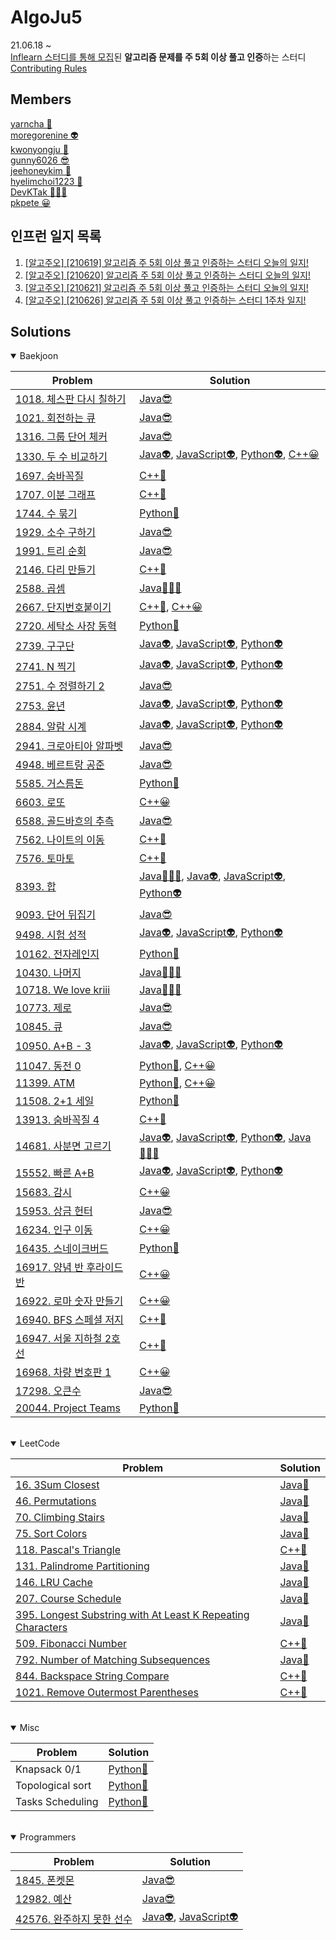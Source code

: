 
**AlgoJu5**
===========

21.06.18 ~    
[Inflearn 스터디를 통해 모집](https://www.inflearn.com/studies/233493)된 **알고리즘 문제를 주 5회 이상 풀고 인증**하는 스터디   
[Contributing Rules](./CONTRIBUTING.md)

## Members

[yarncha 🐽](https://github.com/yarncha)<br/>
[moregorenine 👽](https://github.com/moregorenine)<br/>
[kwonyongju 🐧](https://github.com/kwonyongju)<br/>
[gunny6026 😎](https://github.com/gunny6026)<br/>
[jeehoneykim 🐝](https://github.com/jeehoneykim)<br/>
[hyelimchoi1223 🐳](https://github.com/hyelimchoi1223)<br/>
[DevKTak 🏋🏽‍♂️](https://github.com/devktak)<br/>
[pkpete 😀](https://github.com/pkpete)<br/>

## 인프런 일지 목록

1. [[알고주오] [210619] 알고리즘 주 5회 이상 풀고 인증하는 스터디 오늘의 일지!](https://www.inflearn.com/blogs/576)
2. [[알고주오] [210620] 알고리즘 주 5회 이상 풀고 인증하는 스터디 오늘의 일지!](https://www.inflearn.com/blogs/603)
3. [[알고주오] [210621] 알고리즘 주 5회 이상 풀고 인증하는 스터디 오늘의 일지!](https://www.inflearn.com/blogs/606)
4. [[알고주오] [210626] 알고리즘 주 5회 이상 풀고 인증하는 스터디 1주차 일지!](https://www.inflearn.com/blogs/674)

## Solutions

<details open>
<summary>Baekjoon</summary>
<div markdown="1">

|Problem|Solution|
|------|---|
|[1018. 체스판 다시 칠하기](https://www.acmicpc.net/problem/1018)|[Java😎](./week02-210627-210703/gunny6026/baekjoon/%EC%B2%B4%EC%8A%A4%ED%8C%90%EB%8B%A4%EC%8B%9C%EC%B9%A0%ED%95%98%EA%B8%B0_1018.java)|
|[1021. 회전하는 큐](https://www.acmicpc.net/problem/1021)|[Java😎](./week02-210627-210703/gunny6026/baekjoon/%ED%9A%8C%EC%A0%84%ED%95%98%EB%8A%94%ED%81%90_1021.java)|
|[1316. 그룹 단어 체커](https://www.acmicpc.net/problem/1316)|[Java😎](./week01-210619-210625/gunny6026/src/baekjoon/그룹단어체커_1316.java)|
|[1330. 두 수 비교하기](https://www.acmicpc.net/problem/1330)|[Java👽](./week01-210619-210625/moregorenine/baekjoon/step2_if/q1_1330_compare/Main.java), [JavaScript👽](./week01-210619-210625/moregorenine/baekjoon/step2_if/q1_1330_compare/main.js), [Python👽](./week01-210619-210625/moregorenine/baekjoon/step2_if/q1_1330_compare/main.py), [C++😀](./week01-210619-210625/pkpete/1330.cpp)|
|[1697. 숨바꼭질](https://www.acmicpc.net/problem/1697)|[C++🐽](./week02-210627-210703/yarncha/baekjoon/1697.cpp)|
|[1707. 이분 그래프](https://www.acmicpc.net/problem/1707)|[C++🐽](./week01-210619-210625/yarncha/baekjoon/1707.cpp)|
|[1744. 수 묶기](https://www.acmicpc.net/problem/1744)|[Python🐳](./week02-210627-210703/hyelimchoi1223/%5B%EB%B0%B1%EC%A4%80%5D1744/solved.py)|
|[1929. 소수 구하기](https://www.acmicpc.net/problem/1929)|[Java😎](./week02-210627-210703/gunny6026/baekjoon/%EC%86%8C%EC%88%98%EA%B5%AC%ED%95%98%EA%B8%B0_1929.java)|
|[1991. 트리 순회](https://www.acmicpc.net/problem/1991)|[Java😎](./week02-210627-210703/gunny6026/baekjoon/트리순회_1991.java)|
|[2146. 다리 만들기](https://www.acmicpc.net/problem/2146)|[C++🐽](./week02-210627-210703/yarncha/baekjoon/2146.cpp)|
|[2588. 곱셈](https://www.acmicpc.net/problem/2588)|[Java🏋🏽‍♂️](./week01-210619-210625/kyungtak/%5B%EB%B0%B1%EC%A4%80%5D%20%EB%8B%A8%EA%B3%84%EB%B3%84%EB%A1%9C%20%ED%92%80%EC%96%B4%EB%B3%B4%EA%B8%B0/Level%201/bj_02588.java)|
|[2667. 단지번호붙이기](https://www.acmicpc.net/problem/2667)|[C++🐽](./week01-210619-210625/yarncha/baekjoon/2667.cpp), [C++😀](./week01-210619-210625/pkpete/2667.cpp)|
|[2720. 세탁소 사장 동혁](https://www.acmicpc.net/problem/2720)|[Python🐳](./week01-210619-210625/hyelimchoi1223/%5B백준%5D2720/solved.py)|
|[2739. 구구단](https://www.acmicpc.net/problem/2739)|[Java👽](./week02-210627-210703/moregorenine/baekjoon/step3_for/q1_2739/Main.java), [JavaScript👽](./week02-210627-210703/moregorenine/baekjoon/step3_for/q1_2739/Main.js), [Python👽](./week02-210627-210703/moregorenine/baekjoon/step3_for/q1_2739/Main.py)|
|[2741. N 찍기](https://www.acmicpc.net/problem/2741)|[Java👽](./week02-210627-210703/moregorenine/baekjoon/step3_for/q5_2741/Main.java), [JavaScript👽](./week02-210627-210703/moregorenine/baekjoon/step3_for/q5_2741/Main.js), [Python👽](./week02-210627-210703/moregorenine/baekjoon/step3_for/q5_2741/Main.py)|
|[2751. 수 정렬하기 2](https://www.acmicpc.net/problem/2751)|[Java😎](./week01-210619-210625/gunny6026/src/baekjoon/%EC%88%98%EC%A0%95%EB%A0%AC%ED%95%98%EA%B8%B02_2751.java)|
|[2753. 윤년](https://www.acmicpc.net/problem/2753)|[Java👽](./week01-210619-210625/moregorenine/baekjoon/step2_if/q3_2753_leap_year/Main.java), [JavaScript👽](./week01-210619-210625/moregorenine/baekjoon/step2_if/q3_2753_leap_year/main.js), [Python👽](./week01-210619-210625/moregorenine/baekjoon/step2_if/q3_2753_leap_year/main.py)|
|[2884. 알람 시계](https://www.acmicpc.net/problem/2884)|[Java👽](./week01-210619-210625/moregorenine/baekjoon/step2_if/q5_2884_alarm_clock/Main.java), [JavaScript👽](./week01-210619-210625/moregorenine/baekjoon/step2_if/q5_2884_alarm_clock/main.js), [Python👽](./week01-210619-210625/moregorenine/baekjoon/step2_if/q5_2884_alarm_clock/main.py)|
|[2941. 크로아티아 알파벳](https://www.acmicpc.net/problem/2941)|[Java😎](./week01-210619-210625/gunny6026/src/baekjoon/크로아티아_알파벳_2941.java)|
|[4948. 베르트랑 공준](https://www.acmicpc.net/problem/4948)|[Java😎](./week02-210627-210703/gunny6026/baekjoon/베르트랑_공준_4948.java)|
|[5585. 거스름돈](https://www.acmicpc.net/problem/5585)|[Python🐳](./week01-210619-210625/hyelimchoi1223/%5B%EB%B0%B1%EC%A4%80%5D5585/solved.py)|
|[6603. 로또](https://www.acmicpc.net/problem/6603)|[C++😀](./week01-210619-210625/pkpete/6603.cpp)|
|[6588. 골드바흐의 추측](https://www.acmicpc.net/problem/6588)|[Java😎](./week02-210627-210703/gunny6026/baekjoon/%EA%B3%A8%EB%93%9C%EB%B0%94%ED%9D%90%EC%9D%98%EC%B6%94%EC%B8%A1_6588.java)|
|[7562. 나이트의 이동](https://www.acmicpc.net/problem/7562)|[C++🐽](./week01-210619-210625/yarncha/baekjoon/7562.cpp)|
|[7576. 토마토](https://www.acmicpc.net/problem/7576)|[C++🐽](./week01-210619-210625/yarncha/baekjoon/7576.cpp)|
|[8393. 합](https://www.acmicpc.net/problem/8393)|[Java🏋🏽‍♂️](./week01-210619-210625/kyungtak/%5B백준%5D%20단계별로%20풀어보기/Level%203/bj_08393.java), [Java👽](./week02-210627-210703/moregorenine/baekjoon/step3_for/q3_8393/Main.java), [JavaScript👽](./week02-210627-210703/moregorenine/baekjoon/step3_for/q3_8393/main.js), [Python👽](./week02-210627-210703/moregorenine/baekjoon/step3_for/q3_8393/main.py)|
|[9093. 단어 뒤집기](https://www.acmicpc.net/problem/9093)|[Java😎](./week01-210619-210625/gunny6026/src/baekjoon/Main_9093.java)|
|[9498. 시험 성적](https://www.acmicpc.net/problem/9498)|[Java👽](./week01-210619-210625/moregorenine/baekjoon/step2_if/q2_9498_test_score/Main.java), [JavaScript👽](./week01-210619-210625/moregorenine/baekjoon/step2_if/q2_9498_test_score/main.js), [Python👽](./week01-210619-210625/moregorenine/baekjoon/step2_if/q2_9498_test_score/main.py)|
|[10162. 전자레인지](https://www.acmicpc.net/problem/10162)|[Python🐳](./week01-210619-210625/hyelimchoi1223/%5B백준%5D10162/solved.py)
|[10430. 나머지](https://www.acmicpc.net/problem/10430)|[Java🏋🏽‍♂️](./week01-210619-210625/kyungtak/%5B%EB%B0%B1%EC%A4%80%5D%20%EB%8B%A8%EA%B3%84%EB%B3%84%EB%A1%9C%20%ED%92%80%EC%96%B4%EB%B3%B4%EA%B8%B0/Level%201/bj_10430.java)
|[10718. We love kriii](https://www.acmicpc.net/problem/10718)|[Java🏋🏽‍♂️](./week01-210619-210625/kyungtak/%5B%EB%B0%B1%EC%A4%80%5D%20%EB%8B%A8%EA%B3%84%EB%B3%84%EB%A1%9C%20%ED%92%80%EC%96%B4%EB%B3%B4%EA%B8%B0/Level%201/bj_10718.java)
|[10773. 제로](https://www.acmicpc.net/problem/10773)|[Java😎](./week01-210619-210625/gunny6026/src/baekjoon/Main_10773.java)
|[10845. 큐](https://www.acmicpc.net/problem/10845)|[Java😎](./week02-210627-210703/gunny6026/baekjoon/큐_10845.java)
|[10950. A+B - 3](https://www.acmicpc.net/problem/10950)|[Java👽](./week02-210627-210703/moregorenine/baekjoon/step3_for/q2_10950/Main.java), [JavaScript👽](./week02-210627-210703/moregorenine/baekjoon/step3_for/q2_10950/main.js), [Python👽](./week02-210627-210703/moregorenine/baekjoon/step3_for/q2_10950/main.py)|
|[11047. 동전 0](https://www.acmicpc.net/problem/11047)|[Python🐳](./week01-210619-210625/hyelimchoi1223/%5B%EB%B0%B1%EC%A4%80%5D11047/solved.py), [C++😀](./week01-210619-210625/pkpete/11047.cpp)|
|[11399. ATM](https://www.acmicpc.net/problem/11399)|[Python🐳](./week01-210619-210625/hyelimchoi1223/%5B%EB%B0%B1%EC%A4%80%5D11399/solved.py), [C++😀](./week01-210619-210625/pkpete/11047.cpp)|
|[11508. 2+1 세일](https://www.acmicpc.net/problem/11508)|[Python🐳](./week02-210627-210703/hyelimchoi1223/%5B%EB%B0%B1%EC%A4%80%5D11508/solved.py)
|[13913. 숨바꼭질 4](https://www.acmicpc.net/problem/13913)|[C++🐽](./week02-210627-210703/yarncha/baekjoon/13913.cpp)|
|[14681. 사분면 고르기](https://www.acmicpc.net/problem/14681)|[Java👽](./week01-210619-210625/moregorenine/baekjoon/step2_if/q4_14681_quadrant_n/Main.java), [JavaScript👽](./week01-210619-210625/moregorenine/baekjoon/step2_if/q4_14681_quadrant_n/main.js), [Python👽](./week01-210619-210625/moregorenine/baekjoon/step2_if/q4_14681_quadrant_n/main.py), [Java🏋🏽‍♂️](./week01-210619-210625/kyungtak/%5B백준%5D%20단계별로%20풀어보기/Level%202/bj_14681.java)|
|[15552. 빠른 A+B](https://www.acmicpc.net/problem/15552)|[Java👽](./week02-210627-210703/moregorenine/baekjoon/step3_for/q4_15552/Main.java), [JavaScript👽](./week02-210627-210703/moregorenine/baekjoon/step3_for/q4_15552/main.js), [Python👽](./week02-210627-210703/moregorenine/baekjoon/step3_for/q4_15552/main.py)|
|[15683. 감시](https://www.acmicpc.net/problem/15683)|[C++😀](./week02-210627-210703/pkpete/15683.cpp)|
|[15953. 상금 헌터](https://www.acmicpc.net/problem/15953)|[Java😎](./week01-210619-210625/gunny6026/src/baekjoon/%EC%83%81%EA%B8%88_%ED%97%8C%ED%84%B0_15953.java)|
|[16234. 인구 이동](https://www.acmicpc.net/problem/16234)|[C++😀](./week02-210627-210703/pkpete/16234.cpp)|
|[16435. 스네이크버드](https://www.acmicpc.net/problem/16435)|[Python🐳](./week02-210627-210703/hyelimchoi1223/%5B%EB%B0%B1%EC%A4%80%5D16435/solved.py)
|[16917. 양념 반 후라이드 반](https://www.acmicpc.net/problem/16917)|[C++😀](./week02-210627-210703/pkpete/16917.cpp)|
|[16922. 로마 숫자 만들기](https://www.acmicpc.net/problem/16922)|[C++😀](./week02-210627-210703/pkpete/16922.cpp)|
|[16940. BFS 스페셜 저지](https://www.acmicpc.net/problem/16940)|[C++🐽](./week02-210627-210703/yarncha/baekjoon/16940.cpp)|
|[16947. 서울 지하철 2호선](https://www.acmicpc.net/problem/16947)|[C++🐽](./week01-210619-210625/yarncha/baekjoon/16947.cpp)|
|[16968. 차량 번호판 1](https://www.acmicpc.net/problem/16968)|[C++😀](./week02-210627-210703/pkpete/16968.cpp)|
|[17298. 오큰수](https://www.acmicpc.net/problem/17298)|[Java😎](./week01-210619-210625/gunny6026/src/baekjoon/Main_17298.java)|
|[20044. Project Teams](https://www.acmicpc.net/problem/20044)|[Python🐳](./week02-210627-210703/hyelimchoi1223/%5B백준%5D20049/solved.py)

</div>
</details>

<br/>

<details open>
<summary>LeetCode</summary>
<div markdown="1">

|Problem|Solution|
|------|---|
|[16. 3Sum Closest](https://leetcode.com/problems/3sum-closest/)|[Java🐧](./week02-210627-210703/kwonyongju/16.%203Sum%20Closest/solution.java)|
|[46. Permutations](https://leetcode.com/problems/permutations/)|[Java🐧](./week01-210619-210625/kwonyongju/46.%20Permutations/solution.java)|
|[70. Climbing Stairs](https://leetcode.com/problems/climbing-stairs/)|[Java🐧](./week01-210619-210625/kwonyongju/70.Climbing%20Stairs/solution.java)|
|[75. Sort Colors](https://leetcode.com/problems/sort-colors/)|[Java🐧](./week01-210619-210625/kwonyongju/75.%20Sort%20Colors/solution.java)|
|[118. Pascal's Triangle](https://leetcode.com/problems/pascals-triangle/)|[C++🐽](./week02-210627-210703/yarncha/leetcode/118.cpp)|
|[131. Palindrome Partitioning](https://leetcode.com/problems/palindrome-partitioning/)|[Java🐧](./week01-210619-210625/kwonyongju/131.%20Palindrome%20Partitioning/solution.java)|
|[146. LRU Cache](https://leetcode.com/problems/lru-cache/)|[Java🐧](./week02-210627-210703/kwonyongju/146.%20LRU%20Cache/Solution.java)|
|[207. Course Schedule](https://leetcode.com/problems/course-schedule/)|[Java🐧](./week02-210627-210703/kwonyongju/207.%20Course%20Schedule/Solution.java)|
|[395. Longest Substring with At Least K Repeating Characters](https://leetcode.com/problems/longest-substring-with-at-least-k-repeating-characters/)|[Java🐧](./week02-210627-210703/kwonyongju/395.%20Longest%20Substring%20with%20At%20Least%20K%20Repeating%20Characters/Solution.java)|
|[509. Fibonacci Number](https://leetcode.com/problems/fibonacci-number/)|[C++🐽](./week02-210627-210703/yarncha/leetcode/509.cpp)|
|[792. Number of Matching Subsequences](https://leetcode.com/problems/number-of-matching-subsequences/)|[Java🐧](./week01-210619-210625/kwonyongju/792.%20Number%20of%20Matchig%20Subsequences/solution.java)|
|[844. Backspace String Compare](https://leetcode.com/problems/backspace-string-compare/)|[C++🐽](./week01-210619-210625/yarncha/leetcode/844.cpp)|
|[1021. Remove Outermost Parentheses](https://leetcode.com/problems/remove-outermost-parentheses/)|[C++🐽](./week01-210619-210625/yarncha/leetcode/1021.cpp)|

</div>
</details>

<br/>

<details open>
<summary>Misc</summary>
<div markdown="1">

|Problem|Solution|
|------|---|
|Knapsack 0/1|[Python🐝](https://github.com/jeehoneykim/piranesi-in-grinding-interviews/blob/master/statues/a-merchant-with-the-knapsack.md)|
|Topological sort|[Python🐝](https://github.com/jeehoneykim/piranesi-in-grinding-interviews/blob/master/statues/an-alchemist-with-pots.md)|
|Tasks Scheduling|[Python🐝](https://github.com/jeehoneykim/piranesi-in-grinding-interviews/blob/master/statues/me-with-scheduler.md)|  
</div>
</details>

<br/>

<details open>
<summary>Programmers</summary>
<div markdown="1">

|Problem|Solution|
|------|---|
|[1845. 폰켓몬](https://programmers.co.kr/learn/courses/30/lessons/1845)|[Java😎](./week01-210619-210625/gunny6026/src/programmers/%ED%8F%B0%EC%BC%93%EB%AA%AC.java)|
|[12982. 예산](https://programmers.co.kr/learn/courses/30/lessons/12982)|[Java😎](./week01-210619-210625/gunny6026/src/programmers/예산.java)|
|[42576. 완주하지 못한 선수](https://programmers.co.kr/learn/courses/30/lessons/42576)|[Java👽](./week01-210619-210625/moregorenine/programmers/hash/player/Solution.java), [JavaScript👽](./week02-210627-210703/moregorenine/programmers/hash/ls_42576/solution.js)|

</div>
</details>

<br/>
